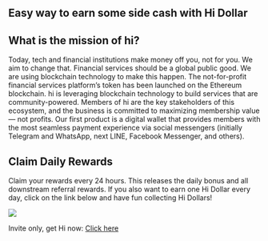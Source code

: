 ## Easy way to earn some side cash with Hi Dollar

## What is the mission of hi?

Today, tech and financial institutions make money off you, not for you. We aim to change that. Financial services should be a global public good. We are using blockchain technology to make this happen.
The not-for-profit financial services platform’s token has been launched on the Ethereum blockchain. hi is leveraging blockchain technology to build services that are community-powered. Members of hi are the key stakeholders of this ecosystem, and the business is committed to maximizing membership value — not profits. Our first product is a digital wallet that provides members with the most seamless payment experience via social messengers (initially Telegram and WhatsApp, next LINE, Facebook Messenger, and others).


## Claim Daily Rewards

Claim your rewards every 24 hours. This releases the daily bonus and all downstream referral rewards.
If you also want to earn one Hi Dollar every day, click on the link below and have fun collecting Hi Dollars!

![](https://blog.coincodecap.com/wp-content/uploads/2021/10/Frame-1886-1-1024x136.jpg)

Invite only, get Hi now: [Click here](https://api.whatsapp.com/send/?phone=85263614737&text=I%27m+a+friend+of+pexeixv%2C+and+I+want+to+get+hi+too%21&app_absent=0)